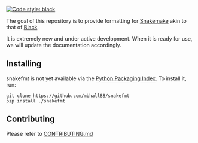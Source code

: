 [![Code style: black](https://img.shields.io/badge/code%20style-black-000000.svg)](https://github.com/psf/black)

The goal of this repository is to provide formatting for [Snakemake][snakemake] akin to that of [Black][black].

It is extremely new and under active development. When it is ready for use, we will update
the documentation accordingly.

## Installing

snakefmt is not yet available via the
[Python Packaging Index](https://pypi.org/). To install it, run:

```
git clone https://github.com/mbhall88/snakefmt
pip install ./snakefmt
```

## Contributing

Please refer to [CONTRIBUTING.md][contributing]


[snakemake]: https://snakemake.readthedocs.io/
[black]: https://black.readthedocs.io/en/stable/
[pyproject]: https://github.com/mbhall88/snakefmt/blob/master/pyproject.toml
[poetry]: https://python-poetry.org
[contributing]: https://github.com/mbhall88/snakefmt/blob/master/CONTRIBUTING.md
